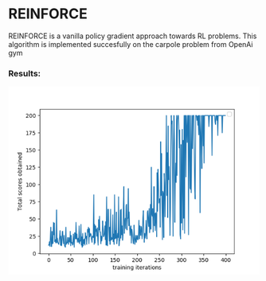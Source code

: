 
# REINFORCE

REINFORCE is a vanilla policy gradient approach towards RL problems. This algorithm is implemented succesfully on the carpole problem from OpenAi gym

### Results:

![result](./images/figure_1.png)
